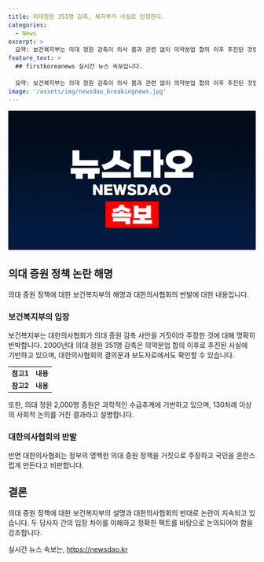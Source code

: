```yaml
---
title: 의대정원 351명 감축, 복지부가 사실로 인정한다.
categories:
  - News
excerpt: >
  요약: 보건복지부는 의대 정원 감축이 의사 붐과 관련 없이 의약분업 합의 이후 추진된 것임을 강조하고, 2,000명 증원은 2035년 의사 부족 문제에 대한 과학적 근거와 사회적 논의를 거친 정책이라 주장했으며, 대한의사협회를 거짓말과 이기주의로 비난했다. (150자)
feature_text: >
  ## firstkoreanews 실시간 뉴스 속보입니다.

  요약: 보건복지부는 의대 정원 감축이 의사 붐과 관련 없이 의약분업 합의 이후 추진된 것임을 강조하고, 2,000명 증원은 2035년 의사 부족 문제에 대한 과학적 근거와 사회적 논의를 거친 정책이라 주장했으며, 대한의사협회를 거짓말과 이기주의로 비난했다. (150자)
image: '/assets/img/newsdao_breakingnews.jpg'
---
```


<p><img src="/assets/img/newsdao_breakingnews.jpg" alt="firstkoreanews 속보" /></p>

<h2 data-ke-size="size26">의대 증원 정책 논란 해명</h2>

<p data-ke-size="size16">의대 증원 정책에 대한 보건복지부의 해명과 대한의사협회의 반발에 대한 내용입니다.</p>

<h3>보건복지부의 입장</h3>

<p data-ke-size="size16">보건복지부는 대한의사협회가 의대 증원 감축 사안을 거짓이라 주장한 것에 대해 명확히 반박합니다. 2000년대 의대 정원 351명 감축은 의약분업 합의 이후로 추진된 사실에 기반하고 있으며, 대한의사협회의 결의문과 보도자료에서도 확인할 수 있습니다.</p>

<table>
  <tr>
    <td style="text-align: center; height: 17px;"><b>참고1</b></td>
    <td style="text-align: center; height: 17px;"><b>내용</b></td>
  </tr>
  <tr>
    <td style="text-align: center; height: 17px;"><b>참고2</b></td>
    <td style="text-align: center; height: 17px;"><b>내용</b></td>
  </tr>
</table>

<p data-ke-size="size16">또한, 의대 정원 2,000명 증원은 과학적인 수급추계에 기반하고 있으며, 130차례 이상의 사회적 논의를 거친 결과라고 설명합니다.</p>

<h3>대한의사협회의 반발</h3>

<p data-ke-size="size16">반면 대한의사협회는 정부의 명백한 의대 증원 정책을 거짓으로 주장하고 국민을 혼란스럽게 만든다고 비판합니다.</p>

<h2 data-ke-size="size26">결론</h2>

<p data-ke-size="size16">의대 증원 정책에 대한 보건복지부의 설명과 대한의사협회의 반대로 논란이 지속되고 있습니다. 두 당사자 간의 입장 차이를 이해하고 정확한 팩트를 바탕으로 논의되어야 함을 강조합니다.</p>
실시간 뉴스 속보는, <a href="https://newsdao.kr" rel="dofollow">https://newsdao.kr</a>


